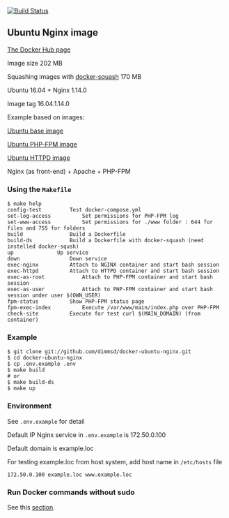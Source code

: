 [![Build Status](https://travis-ci.org/dimmsd/docker-ubuntu-nginx.svg?branch=master)](https://travis-ci.org/dimmsd/docker-ubuntu-nginx)
## Ubuntu Nginx image

[The Docker Hub page](https://hub.docker.com/r/dimmsd/ubuntu-nginx)

Image size  202 MB

Squashing images with [docker-squash](https://github.com/goldmann/docker-squash) 170 MB

Ubuntu 16.04 + Nginx 1.14.0

Image tag 16.04.1.14.0

Example based on images:

[Ubuntu base image](https://github.com/dimmsd/docker-ubuntu-base)

[Ubuntu PHP-FPM image](https://github.com/dimmsd/docker-ubuntu-php-fpm)

[Ubuntu HTTPD image](https://github.com/dimmsd/docker-ubuntu-httpd)

Nginx (as front-end) + Apache + PHP-FPM

### Using the `Makefile`

```
$ make help
config-test			Test docker-compose.yml
set-log-access			Set permissions for PHP-FPM log
set-www-access			Set permissions for ./www folder : 644 for files and 755 for folders
build				Build a Dockerfile
build-ds			Build a Dockerfile with docker-squash (need instelled docker-sqush)
up				Up service
down				Down service
exec-nginx			Attach to NGINX container and start bash session
exec-httpd			Attach to HTTPD container and start bash session
exec-as-root			Attach to PHP-FPM container and start bash session
exec-as-user			Attach to PHP-FPM container and start bash session under user $(OWN_USER)
fpm-status			Show PHP-FPM status page
fpm-exec-index			Execute /var/www/main/index.php over PHP-FPM
check-site			Execute for test curl $(MAIN_DOMAIN) (from container)
```

### Example

```
$ git clone git://github.com/dimmsd/docker-ubuntu-nginx.git
$ cd docker-ubuntu-nginx
$ cp .env.example .env
$ make build
# or
$ make build-ds
$ make up
```

### Environment

See `.env.example` for detail

Default IP Nginx service in `.env.example` is 172.50.0.100

Default domain is example.loc

For testing example.loc from host system, add host name in `/etc/hosts` file

```
172.50.0.100 example.loc www.example.loc
```

### Run Docker commands without sudo

See this [section](https://github.com/dimmsd/docker-ubuntu-base#run-docker-commands-without-sudo).

